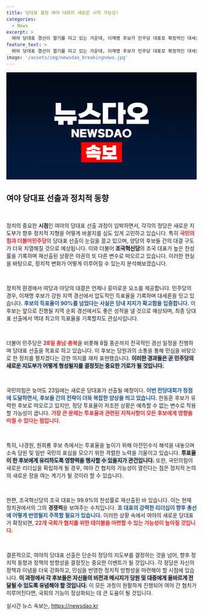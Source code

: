 ```yaml
---
title: 당대표 결정 여야 대화의 새로운 시작 가능성!
categories:
  - News
excerpt: >
  여야 당대표 경선이 열기를 띠고 있는 가운데, 이재명 후보가 민주당 대표로 확정적인 대세를 굳히고 조국 혁신당은 99.9% 찬성으로 재선출됐다. 국민의힘 당대표 선출 결과는 23일 발표되며 여야의 대치가 끝날지 주목된다!
feature_text: >
  여야 당대표 경선이 열기를 띠고 있는 가운데, 이재명 후보가 민주당 대표로 확정적인 대세를 굳히고 조국 혁신당은 99.9% 찬성으로 재선출됐다. 국민의힘 당대표 선출 결과는 23일 발표되며 여야의 대치가 끝날지 주목된다!
image: '/assets/img/newsdao_breakingnews.jpg'
---
```


<p><img src="/assets/img/newsdao_breakingnews.jpg" alt="cryptoinkorea 속보" /></p>

<h2 data-ke-size="size26">여야 당대표 선출과 정치적 동향</h2>

<p data-ke-size="size16">&nbsp;</p>

<p>정치의 중요한 <b>시점</b>인 여야의 당대표 선출 과정이 임박하면서, 각각의 정당은 새로운 지도부가 향후 정치적 지형을 어떻게 바꿀지를 심도 있게 고민하고 있습니다. 특히 <b><span style="color: #ee2323;">국민의힘과 더불어민주당</span></b>의 당대표 선출이 눈길을 끌고 있으며, 양당의 후보들 간의 대결 구도가 더욱 치열해질 것으로 예상됩니다. 이와 더불어 <b><span style="background-color: #21538527;">조국혁신당</span></b>의 조국 대표가 높은 찬성률을 기록하며 재선출된 상황은 야권의 또 다른 변수로 떠오르고 있습니다. 이러한 현실을 바탕으로, 정치적 변화가 어떻게 이루어질 수 있는지 분석해보겠습니다. </p>

<p data-ke-size="size16">&nbsp;</p>

<p>정치적 환경에서 여당과 야당의 대결은 언제나 흥미로운 요소를 제공합니다. 민주당의 경우, 이재명 후보가 강원 지역 경선에서 압도적인 득표율을 기록하며 대세론을 잇고 있습니다. <b><span style="color: #1a5490;">후보의 득표율이 90%를 넘었다는 사실은 당내 지지가 확고함을 입증합니다.</span></b> 이 후보는 앞으로 진행될 지역 순회 경선에서도 좋은 성적을 낼 것으로 예상되며, 최종 당대표 선출에서 역대 최고의 득표율을 기록할지도 관심사입니다.  </p>

<p data-ke-size="size16">&nbsp;</p>

<p>더불어 민주당은 <b><span style="color: #ee2323;">28일 충남·충북</span></b>을 비롯해 8월 중순까지 전국적인 경선 일정을 진행하며 당대표 선출을 목표로 하고 있습니다. 이 후보는 당원과의 소통을 통해 민심을 바탕으로 한 정치를 펼치겠다는 강한 의지를 재차 표현했습니다. <b><span style="background-color: #21538527;">이러한 경과들은 곧 민주당의 새로운 지도부가 어떻게 형성될지를 결정짓는 중요한 기로가 될 것입니다.</span></b></p>

<p data-ke-size="size16">&nbsp;</p>

<p>국민의힘은 늦어도 23일에는 새로운 당대표가 선출될 예정이다. <b><span style="color: #1a5490;">이번 전당대회가 정점에 도달하면서, 후보들 간의 전략이 더욱 복잡한 양상을 띄고 있습니다.</span></b> 한동훈 후보가 유력한 후보로 떠오르고 있지만, 정당 투표율이 저조한 상황은 예측할 수 없는 변수로 작용할 가능성이 큽니다. <b><span style="color: #ee2323;">가장 큰 문제는 투표율과 관련된 지적사항이 모든 후보에게 영향을 미칠 수 있다는 점입니다.</span></b></p>

<p data-ke-size="size16">&nbsp;</p>

<p>특히, 나경원, 원희룡 후보 측에서는 투표율을 높이기 위해 아전인수식 해석을 내놓으며 소속 당원 및 일반 국민의 표심을 모으기 위한 격렬한 노력을 기울이고 있습니다. <b><span style="background-color: #21538527;">투표율이 한 후보에게 유리하도록 영향력을 행사할 수 있을지가 관건입니다.</span></b> 또한, 국민의힘이 새로운 리더십을 확립하게 될 경우, 여야 간 협치의 가능성이 열린다는 점은 정치적 논의의 새로운 장을 여는 계기가 될 것이라 할 수 있습니다.</p>

<p data-ke-size="size16">&nbsp;</p>

<p>한편, 조국혁신당의 조국 대표는 99.9%의 찬성률로 재선출된 바 있습니다. 이는 현재 정치권에서의 그의 <b>경쟁력</b>을 보여주는 수치입니다. <b><span style="color: #1a5490;">조 대표의 강력한 리더십이 향후 총선에 어떻게 반영될지 주목할 필요가 있습니다.</span></b> 이러한 상황 속에서 여야의 새로운 당대표가 확정되면, <b><span style="color: #ee2323;">22개 국회가 협치를 위한 테이블을 마련할 수 있는 가능성이 높아질 것입니다.</span></b></p>

<p data-ke-size="size16">&nbsp;</p>

<p>결론적으로, 여야의 당대표 선출은 단순히 정당의 지도부를 결정하는 것을 넘어, 향후 정치적 동향과 정책의 방향성을 결정짓는 중요한 이벤트가 될 것입니다. 각 정당은 자신의 정책과 이념을 더욱 강화하고, 민심을 반영한 정치적 방향성을 마련해야 할 시점에 있습니다. <b><span style="background-color: #21538527;">이 과정에서 각 후보들은 자신들의 비전과 메시지가 당원 및 대중에게 올바르게 전달될 수 있도록 유념해야 할 것입니다.</span></b> 이 모든 과정이 원활하게 진행되어 여야 간 협치가 이루어진다면, 국회의 기능이 정상화되는 데 큰 도움이 될 것입니다.</p>
실시간 뉴스 속보는, <a href="https://newsdao.kr" rel="dofollow">https://newsdao.kr</a>


